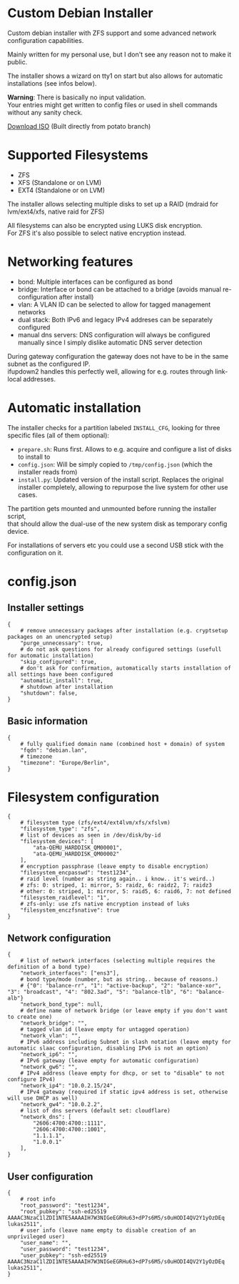 # Custom Debian Installer

Custom debian installer with ZFS support and some advanced network
configuration capabilities.

Mainly written for my personal use, but I don't see any reason not to
make it public.

The installer shows a wizard on tty1 on start but also allows for automatic
installations (see infos below).

**Warning**: There is basically no input validation.  
Your entries might get written to config files or used in shell commands without any sanity check.

[Download ISO](https://git.fslab.de/lschau2s/debian-zfs-installer/-/jobs/artifacts/potato/raw/debian-custom.iso?job=build) (Built directly from potato branch)

# Supported Filesystems

- ZFS
- XFS (Standalone or on LVM)
- EXT4 (Standalone or on LVM)

The installer allows selecting multiple disks to set up a RAID (mdraid for lvm/ext4/xfs, native raid for ZFS)

All filesystems can also be encrypted using LUKS disk encryption.  
For ZFS it's also possible to select native encryption instead.

# Networking features

- bond: Multiple interfaces can be configured as bond
- bridge: Interface or bond can be attached to a bridge (avoids manual re-configuration after install)
- vlan: A VLAN ID can be selected to allow for tagged management networks
- dual stack: Both IPv6 and legacy IPv4 addreses can be separately configured
- manual dns servers: DNS configuration will always be configured manually since I simply dislike automatic DNS server detection

During gateway configuration the gateway does not have to be in the same subnet as the configured IP.  
ifupdown2 handles this perfectly well, allowing for e.g. routes through link-local addresses.

# Automatic installation

The installer checks for a partition labeled `INSTALL_CFG`, looking for three
specific files (all of them optional):

- `prepare.sh`: Runs first. Allows to e.g. acquire and configure a list of disks to install to
- `config.json`: Will be simply copied to `/tmp/config.json` (which the installer reads from)
- `install.py`: Updated version of the install script. Replaces the original installer completely, allowing to repurpose the live system for other use cases.

The partition gets mounted and unmounted before running the installer script,  
that should allow the dual-use of the new system disk as temporary config device.

For installations of servers etc you could use a second USB stick with the configuration on it.

# config.json

## Installer settings

```
{
    # remove unnecessary packages after installation (e.g. cryptsetup packages on an unencrypted setup)
    "purge_unnecessary": true,
    # do not ask questions for already configured settings (usefull for automatic installation)
    "skip_configured": true,
    # don't ask for confirmation, automatically starts installation of all settings have been configured
    "automatic_install": true,
    # shutdown after installation
    "shutdown": false,
}
```

## Basic information

```
{
    # fully qualified domain name (combined host + domain) of system
    "fqdn": "debian.lan",
    # timezone
    "timezone": "Europe/Berlin",
}
```

# Filesystem configuration

```
{
    # filesystem type (zfs/ext4/ext4lvm/xfs/xfslvm)
    "filesystem_type": "zfs",
    # list of devices as seen in /dev/disk/by-id
    "filesystem_devices": [
        "ata-QEMU_HARDDISK_QM00001",
        "ata-QEMU_HARDDISK_QM00002"
    ],
    # encryption passphrase (leave empty to disable encryption)
    "filesystem_encpasswd": "test1234",
    # raid level (number as string again.. i know.. it's weird..)
    # zfs: 0: striped, 1: mirror, 5: raidz, 6: raidz2, 7: raidz3
    # other: 0: striped, 1: mirror, 5: raid5, 6: raid6, 7: not defined
    "filesystem_raidlevel": "1",
    # zfs-only: use zfs native encryption instead of luks
    "filesystem_enczfsnative": true
}
```

## Network configuration
```
{
    # list of network interfaces (selecting multiple requires the definition of a bond type)
    "network_interfaces": ["ens3"],
    # bond type/mode (number, but as string.. because of reasons.)
    # {"0": "balance-rr", "1": "active-backup", "2": "balance-xor", "3": "broadcast", "4": "802.3ad", "5": "balance-tlb", "6": "balance-alb"}
    "network_bond_type": null,
    # define name of network bridge (or leave empty if you don't want to create one)
    "network_bridge": "",
    # tagged vlan id (leave empty for untagged operation)
    "network_vlan": "",
    # IPv6 address including Subnet in slash notation (leave empty for automatic slaac configuration, disabling IPv6 is not an option)
    "network_ip6": "",
    # IPv6 gateway (leave empty for automatic configuration)
    "network_gw6": "",
    # IPv4 address (leave empty for dhcp, or set to "disable" to not configure IPv4)
    "network_ip4": "10.0.2.15/24",
    # IPv4 gateway (required if static ipv4 address is set, otherwise will use DHCP as well)
    "network_gw4": "10.0.2.2",
    # list of dns servers (default set: cloudflare)
    "network_dns": [
        "2606:4700:4700::1111",
        "2606:4700:4700::1001",
        "1.1.1.1",
        "1.0.0.1"
    ],
}
```

## User configuration

```
{
    # root info
    "root_password": "test1234",
    "root_pubkey": "ssh-ed25519 AAAAC3NzaC1lZDI1NTE5AAAAIH7W3NIGeEGRHu63+dP7s6M5/s0uHODI4QV2Y1yOzDEq lukas2511",
    # user info (leave name empty to disable creation of an unprivileged user)
    "user_name": "",
    "user_password": "test1234",
    "user_pubkey": "ssh-ed25519 AAAAC3NzaC1lZDI1NTE5AAAAIH7W3NIGeEGRHu63+dP7s6M5/s0uHODI4QV2Y1yOzDEq lukas2511",
}
```
